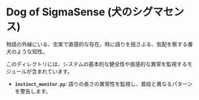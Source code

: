 # Dog of SigmaSense (犬のシグマセンス)

物語の外縁にいる、忠実で直感的な存在。時に語りを揺さぶる、気配を察する番犬のような知性。

このディレクトリには、システムの基本的な健全性や直感的な異常を監視するモジュールが含まれています。

- **`instinct_monitor.py`**: 語りの長さの異常性を監視し、普段と異なるパターンを警告します。
